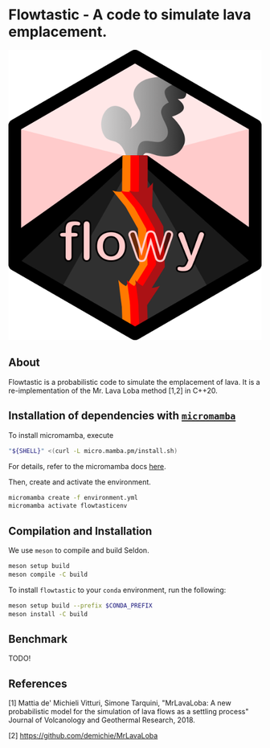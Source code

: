 # Flowtastic - A code to simulate lava emplacement.

![Logo](res/logo.png "Flowtastic Logo")

## About 

Flowtastic is a probabilistic code to simulate the emplacement of lava. It is a re-implementation of the Mr. Lava Loba method [1,2] in C++20.

## Installation of dependencies with [`micromamba`](https://mamba.readthedocs.io/en/latest/user_guide/micromamba.html)
To install micromamba, execute
```bash
"${SHELL}" <(curl -L micro.mamba.pm/install.sh)
```
For details, refer to the micromamba docs [here](https://mamba.readthedocs.io/en/latest/installation/micromamba-installation.html).


Then, create and activate the environment. 

```bash
micromamba create -f environment.yml
micromamba activate flowtasticenv
```

## Compilation and Installation

We use `meson` to compile and build Seldon. 

```bash
meson setup build
meson compile -C build
```

To install `flowtastic` to your `conda` environment, run the following:

```bash
meson setup build --prefix $CONDA_PREFIX
meson install -C build
```

## Benchmark
TODO!

## References
[1] Mattia de' Michieli Vitturi, Simone Tarquini, "MrLavaLoba: A new probabilistic model for the simulation of lava flows as a settling process"
Journal of Volcanology and Geothermal Research, 2018.

[2] https://github.com/demichie/MrLavaLoba